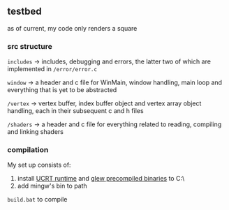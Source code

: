 ## testbed

as of current, my code only renders a square

### src structure
`includes` -> includes, debugging and errors, the latter two of which are implemented in `/error/error.c`

`window` -> a header and c file for WinMain, window handling, main loop and everything that is yet to be abstracted

`/vertex` -> vertex buffer, index buffer object and vertex array object handling, each in their subsequent c and h files

`/shaders` -> a header and c file for everything related to reading, compiling and linking shaders

### compilation
My set up consists of:
1. install [UCRT runtime](https://winlibs.com/) and [glew precompiled binaries](https://glew.sourceforge.net/) to C:\
2. add mingw's bin to path

`build.bat` to compile